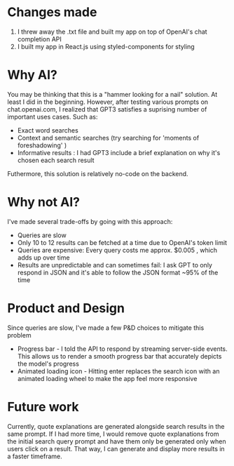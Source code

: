 # Changes made
1. I threw away the .txt file and built my app on top of OpenAI's chat completion API
2. I built my app in React.js using styled-components for styling

# Why AI?
You may be thinking that this is a "hammer looking for a nail" solution. At least I did in the beginning. However, after testing various prompts on chat.openai.com, I realized that GPT3 satisfies a suprising number of important uses cases. Such as:

- Exact word searches
- Context and semantic searches (try searching for 'moments of foreshadowing' )
- Informative results : I had GPT3 include a brief explanation on why it's chosen each search result

Futhermore, this solution is relatively no-code on the backend.

# Why not AI?
I've made several trade-offs by going with this approach:

- Queries are slow
- Only 10 to 12 results can be fetched at a time due to OpenAI's token limit
- Queries are expensive: Every query costs me approx. $0.005 , which adds up over time
- Results are unpredictable and can sometimes fail: I ask GPT to only respond in JSON and it's able to follow the JSON format ~95% of the time

# Product and Design
Since queries are slow, I've made a few P&D choices to mitigate this problem

- Progress bar - I told the API to respond by streaming server-side events. This allows us to render a smooth progress bar that accurately depicts the model's progress
- Animated loading icon - Hitting enter replaces the search icon with an animated loading wheel to make the app feel more responsive

# Future work
Currently, quote explanations are generated alongside search results in the same prompt. If I had more time, I would remove quote explanations from the initial search query prompt and have them only be generated only when users click on a result. That way, I can generate and display more results in a faster timeframe.
